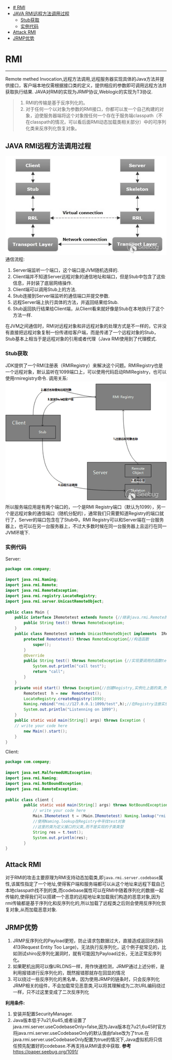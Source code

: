 - [# RMI](#-rmi)
- [JAVA RMI远程方法调用过程](#java-rmi远程方法调用过程)
  - [Stub获取](#stub获取)
  - [实例代码](#实例代码)
- [Attack RMI](#attack-rmi)
- [JRMP优势](#jrmp优势)
# RMI
---
Remote methed Invocation,远程方法调用,远程服务器实现具体的Java方法并提供接口，客户端本地仅需根据接口类的定义，提供相应的参数即可调用远程方法并获取执行结果.
JAVA对RMI的实现为JRMP协议,Weblogic的实现为T3协议.
>1. RMI的传输是基于反序列化的。
>2. 对于任何一个以对象为参数的RMI接口，你都可以发一个自己构建的对象，迫使服务器端将这个对象按任何一个存在于服务端classpath（不在classpath的情况，可以看后面RMI动态加载类相关部分）中的可序列化类来反序列化恢复对象。

## JAVA RMI远程方法调用过程
![](1.png)
通信流程:
1. Server端监听一个端口，这个端口是JVM随机选择的.
2. Client端并不知道Server远程对象的通信地址和端口，但是Stub中包含了这些信息，并封装了底层网络操作.
3. Client端可以调用Stub上的方法.
4. Stub连接到Server端监听的通信端口并提交参数.
5. 远程Server端上执行具体的方法，并返回结果给Stub.
6. Stub返回执行结果给Client端，从Client看来就好像是Stub在本地执行了这个方法一样.

在JVM之间通信时，RMI对远程对象和非远程对象的处理方式是不一样的，它并没有直接把远程对象复制一份传递给客户端，而是传递了一个远程对象的Stub，Stub基本上相当于是远程对象的引用或者代理（Java RMI使用到了代理模式.
### Stub获取
JDK提供了一个RMI注册表（RMIRegistry）来解决这个问题。RMIRegistry也是一个远程对象，默认监听在1099端口上，可以使用代码启动RMIRegistry，也可以使用rmiregistry命令.
调用关系:
![](2.png)
所以服务端应用是有两个端口的，一个是RMI Registry端口（默认为1099），另一个是远程对象的通信端口（随机分配的），通常我们只需要知道Registry的端口就行了，Server的端口包含在了Stub中。RMI Registry可以和Server端在一台服务器上，也可以在另一台服务器上，不过大多数时候在同一台服务器上且运行在同一JVM环境下.
### 实例代码
Server:
```java
package com.company;

import java.rmi.Naming;
import java.rmi.Remote;
import java.rmi.RemoteException;
import java.rmi.registry.LocateRegistry;
import java.rmi.server.UnicastRemoteObject;

public class Main {
    public interface IRemotetest extends Remote {//继承java.rmi.Remote的接口,定义远程调用的函数,在这为test()
        public String test() throws RemoteException;
    }
    public class Remotetest extends UnicastRemoteObject implements  IRemotetest{//实现上面的接口类
        protected Remotetest() throws RemoteException{//构造函数
            super();
        }
        @Override
        public String test() throws RemoteException {//实现要调用的函数test()
            System.out.println("call test");
            return "call";
        }
    }
    private void start() throws Exception{//创建Registry,实例化上面的类,然后绑定到监听地址供客户端调用
        Remotetest  h = new  Remotetest();
        LocateRegistry.createRegistry(1099);
        Naming.rebind("rmi://127.0.0.1:1099/test",h);//在Registry注册实例化的对象绑定
        System.out.println("Listenning on 1099");
    }
    public static void main(String[] args) throws Exception {
	// write your code here
        new Main().start();
    }
}
```
Client:
```java
package com.company;

import java.net.MalformedURLException;
import java.rmi.Naming;
import java.rmi.NotBoundException;
import java.rmi.RemoteException;

public class client {
        public static void main(String[] args) throws NotBoundException, RemoteException, MalformedURLException {
            // write your code here
            Main.IRemotetest t = (Main.IRemotetest) Naming.lookup("rmi://127.0.0.1:1099/test");
            //使用Naming.lookup在Registry中寻找test对象
            //这里的类为定义接口的父类,而不是实现的子类类型
            String res = t.test();
            System.out.println(res);
        }
}
```
## Attack RMI
对于RMI的攻击主要原理为RMI支持动态加载类,即`java.rmi.server.codebase`属性,该属性指定了一个地址,使得客户端和服务端都可以从这个地址来远程下载自己本地classpath找不到的类,而codebase属性可以在RMI中随着序列化的数据一起传输的,使得我们可以搭建一个恶意的远程地址来加载我们构造的恶意对象,因为rmi传输都是基于序列化和反序列化的,所以加载了远程类之后则会使用反序列化恢复对象,从而加载恶意对象.
## JRMP优势
1. JRMP反序列化的Payload更短，防止请求包数据过大，直接造成返回状态码413(Request Entity Too Large)，无法执行反序列化，这个例子挺常见的，比如测试shiro反序列化漏洞时，就有可能因为Payload过长，无法正常反序列化。
2. 如果靶机出网可以像URLDNS一样，用作快速检测，JRMP通过上述分析，是利用报错进行反序列化的，既然报错那就存在回显的情况
3. 可以绕过一些反序列化的黑名单，因为使用JRMP的链条时，只会反序列化JRMP相关的组件，不会加载常见恶意类,可以将其理解成为二次URL编码绕过一样，只不过这里变成了二次反序列化

**利用条件:**
1. 安装并配置SecurityManager.
2. Java版本低于7u21,6u45,或者设置了java.rmi.server.useCodebaseOnly=false,因为Java版本在7u21,6u45时官方将java.rmi.server.useCodebaseOnly的默认值由false改为了true.在java.rmi.server.useCodebaseOnly配置为true的情况下,Java虚拟机将只信任预先配置好的codebase.不再支持从RMI请求中获取.
**参考**
https://paper.seebug.org/1091/